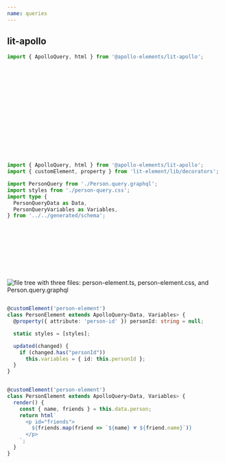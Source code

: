 ```yaml
---
name: queries
---
```


## lit-apollo

<div class="progressive">

```typescript
import { ApolloQuery, html } from '@apollo-elements/lit-apollo';


















```

```typescript reveal
import { ApolloQuery, html } from '@apollo-elements/lit-apollo';
import { customElement, property } from 'lit-element/lib/decorators';

import PersonQuery from './Person.query.graphql';
import styles from './person-query.css';
import type {
  PersonQueryData as Data,
  PersonQueryVariables as Variables,
} from '../../generated/schema';











```

<img reveal style="top: 40vh;left: 90vw;" src="images/file-tree.png" alt="file tree with three files: person-element.ts, person-element.css, and Person.query.graphql"/>

```typescript reveal

@customElement('person-element')
class PersonElement extends ApolloQuery<Data, Variables> {
  @property({ attribute: 'person-id' }) personId: string = null;

  static styles = [styles];

  updated(changed) {
    if (changed.has("personId"))
      this.variables = { id: this.personId };
  }
}

```

```typescript reveal

@customElement('person-element')
class PersonElement extends ApolloQuery<Data, Variables> {
  render() {
    const { name, friends } = this.data.person;
    return html`
      <p id="friends">
        ${friends.map(friend => `${name} 💗 ${friend.name}`)}
      </p>
    `;
  }
}

```

</div>
